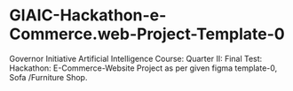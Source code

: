# GIAIC-Hackathon-e-Commerce.web-Project-Template-0
Governor Initiative Artificial Intelligence Course: Quarter II: Final Test: Hackathon: E-Commerce-Website Project as per given figma template-0, Sofa /Furniture Shop.
